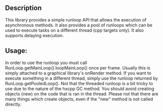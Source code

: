 ## Description

This library provides a simple runloop API that allows the execution of asynchronous methods. It also provides a pool of runloops which can be used to execute tasks on a different thread (cpp targets only). It also supports delaying execution.

## Usage:

In order to use the runloop you must call RunLoop.getMainLoop().loopMainLoop() once per frame. Usually this is simply attached to a graphical library's onRender method.
If you want to execute something in a different thread, simply use the runloop returned by RunLoop.getPooledLoop().
Not that the threaded runloop is a bit tricky to use due to the nature of the hxcpp GC method. You should avoid creating objects (new) on the code that is ran in the thread. Please not that there are many things which create objects, even if the "new" method is not called directly.
